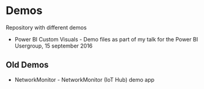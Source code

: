 # Demos
Repository with different demos

- Power BI Custom Visuals - Demo files as part of my talk for the Power BI Usergroup, 15 september 2016

## Old Demos
- NetworkMonitor - NetworkMonitor (IoT Hub) demo app